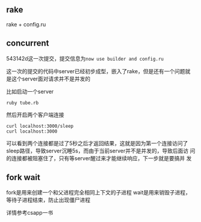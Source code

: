 ## rake

rake + config.ru

## concurrent

543142d这一次提交，提交信息为```now use builder and config.ru```

这一次的提交的代码中server已经初步成型，嵌入了rake，但是还有一个问题就
是这个server面对请求并不是并发的

比如启动一个server

```shell
ruby tube.rb
```

然后开启两个客户端连接

```shell
curl localhost:3000/sleep
curl localhost:3000
```

可以看到两个连接都是过了5秒之后才返回结果，这就是因为第一个连接访问了
sleep路径，导致server沉睡5s，而由于当前server并不是并发的，导致后面访
问的连接都被阻塞住了，只有等server醒过来才能继续响应，下一步就是要搞并
发

## fork wait

fork是用来创建一个和父进程完全相同上下文的子进程
wait是用来销毁子进程，等待子进程结束，防止出现僵尸进程

详情参考csapp一书
